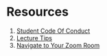 # Resources

1. [Student Code Of Conduct][code-of-conduct]
2. [Lecture Tips][lecture-tips]
3. [Navigate to Your Zoom Room][navigate-to-zoom-room]

[code-of-conduct]:https://github.com/jdrichardsappacad/AppAcademy-Online-Onboarding-Instruction-Guide/blob/master/resources/code-of-conduct.md

[lecture-tips]:https://github.com/jdrichardsappacad/AppAcademy-Online-Onboarding-Instruction-Guide/blob/master/resources/lecture-tips.md

[navigate-to-zoom-room]: https://github.com/jdrichardsappacad/AppAcademy-Online-Onboarding-Instruction-Guide/blob/master/Resources/module-zoom-room.md